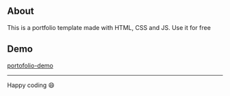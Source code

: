 ## About

This is a portfolio template made with HTML, CSS and JS. Use it for free

## Demo

[portofolio-demo](https://portofolio-demo.netlify.app)

---

Happy coding 😄
